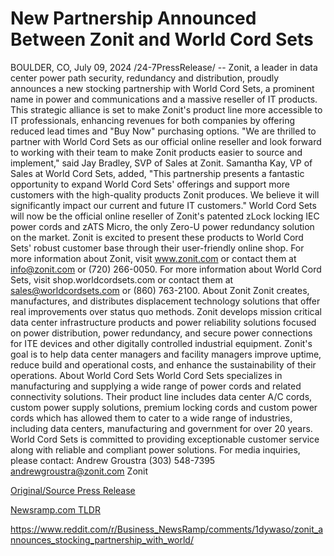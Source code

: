 # New Partnership Announced Between Zonit and World Cord Sets

BOULDER, CO, July 09, 2024 /24-7PressRelease/ -- Zonit, a leader in data center power path security, redundancy and distribution, proudly announces a new stocking partnership with World Cord Sets, a prominent name in power and communications and a massive reseller of IT products. This strategic alliance is set to make Zonit's product line more accessible to IT professionals, enhancing revenues for both companies by offering reduced lead times and "Buy Now" purchasing options.  "We are thrilled to partner with World Cord Sets as our official online reseller and look forward to working with their team to make Zonit products easier to source and implement," said Jay Bradley, SVP of Sales at Zonit. Samantha Kay, VP of Sales at World Cord Sets, added, "This partnership presents a fantastic opportunity to expand World Cord Sets' offerings and support more customers with the high-quality products Zonit produces. We believe it will significantly impact our current and future IT customers."  World Cord Sets will now be the official online reseller of Zonit's patented zLock locking IEC power cords and zATS Micro, the only Zero-U power redundancy solution on the market. Zonit is excited to present these products to World Cord Sets' robust customer base through their user-friendly online shop.  For more information about Zonit, visit www.zonit.com or contact them at info@zonit.com or (720) 266-0050.  For more information about World Cord Sets, visit shop.worldcordsets.com or contact them at sales@worldcordsets.com or (860) 763-2100.  About Zonit Zonit creates, manufactures, and distributes displacement technology solutions that offer real improvements over status quo methods. Zonit develops mission critical data center infrastructure products and power reliability solutions focused on power distribution, power redundancy, and secure power connections for ITE devices and other digitally controlled industrial equipment. Zonit's goal is to help data center managers and facility managers improve uptime, reduce build and operational costs, and enhance the sustainability of their operations.  About World Cord Sets World Cord Sets specializes in manufacturing and supplying a wide range of power cords and related connectivity solutions. Their product line includes data center A/C cords, custom power supply solutions, premium locking cords and custom power cords which has allowed them to cater to a wide range of industries, including data centers, manufacturing and government for over 20 years. World Cord Sets is committed to providing exceptionable customer service along with reliable and compliant power solutions.   For media inquiries, please contact: Andrew Groustra (303) 548-7395 andrewgroustra@zonit.com Zonit 

[Original/Source Press Release](https://www.24-7pressrelease.com/press-release/512320/new-partnership-announced-between-zonit-and-world-cord-sets)
                    

[Newsramp.com TLDR](None) 

https://www.reddit.com/r/Business_NewsRamp/comments/1dywaso/zonit_announces_stocking_partnership_with_world/